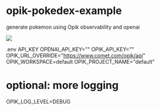 # opik-pokedex-example
generate pokemon using Opik observability and openai

<img src="https://github.com/CharlesCreativeContent/myImages/blob/main/images/opik.gif?raw=true" />

.env API_KEY
OPENAI_API_KEY=""
OPIK_API_KEY=""
OPIK_URL_OVERRIDE="https://www.comet.com/opik/api"
OPIK_WORKSPACE=default
OPIK_PROJECT_NAME="default"
# optional: more logging
OPIK_LOG_LEVEL=DEBUG
